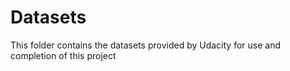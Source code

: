 # Datasets

This folder contains the datasets provided by Udacity for use and completion of this project
